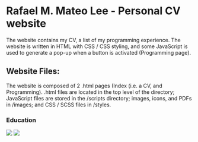 # Rafael M. Mateo Lee - Personal CV website

The website contains my CV, a list of my programming experience. The website is written in HTML with CSS / CSS styling, and some JavaScript is used to generate a pop-up when a button is activated (Programming page).

## Website Files:

The website is composed of 2 .html pages (Index (i.e. a CV, and Programming). .html files are located in the top level of the directory; JavaScript files are stored in the /scripts directory; images, icons, and PDFs in /images; and CSS / SCSS files in /styles.

### Education
![](https://1000logos.net/wp-content/uploads/2017/02/Harvard-Logo.png)
![](http://www.generationcab.org/wp-content/uploads/2018/08/MIT-logo.png)
